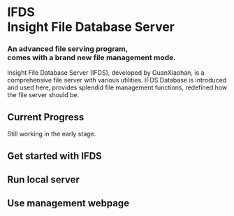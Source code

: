 # IFDS <br/> Insight File Database Server
### An advanced file serving program,  <br/> comes with a brand new file management mode.

Insight File Database Server (IFDS), developed by GuanXiaohan, is a comprehensive file server with various utilities. IFDS Database is introduced and used here, provides splendid file management functions, redefined how the file server should be.

## Current Progress
Still working in the early stage.

## Get started with IFDS

## Run local server

## Use management webpage

